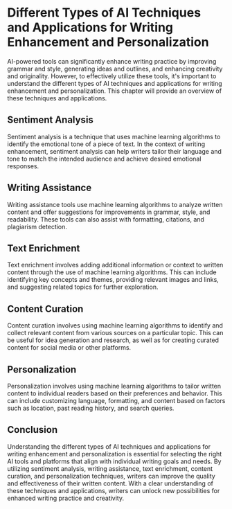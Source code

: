 Different Types of AI Techniques and Applications for Writing Enhancement and Personalization
=============================================================================================================================================================

AI-powered tools can significantly enhance writing practice by improving grammar and style, generating ideas and outlines, and enhancing creativity and originality. However, to effectively utilize these tools, it's important to understand the different types of AI techniques and applications for writing enhancement and personalization. This chapter will provide an overview of these techniques and applications.

Sentiment Analysis
------------------

Sentiment analysis is a technique that uses machine learning algorithms to identify the emotional tone of a piece of text. In the context of writing enhancement, sentiment analysis can help writers tailor their language and tone to match the intended audience and achieve desired emotional responses.

Writing Assistance
------------------

Writing assistance tools use machine learning algorithms to analyze written content and offer suggestions for improvements in grammar, style, and readability. These tools can also assist with formatting, citations, and plagiarism detection.

Text Enrichment
---------------

Text enrichment involves adding additional information or context to written content through the use of machine learning algorithms. This can include identifying key concepts and themes, providing relevant images and links, and suggesting related topics for further exploration.

Content Curation
----------------

Content curation involves using machine learning algorithms to identify and collect relevant content from various sources on a particular topic. This can be useful for idea generation and research, as well as for creating curated content for social media or other platforms.

Personalization
---------------

Personalization involves using machine learning algorithms to tailor written content to individual readers based on their preferences and behavior. This can include customizing language, formatting, and content based on factors such as location, past reading history, and search queries.

Conclusion
----------

Understanding the different types of AI techniques and applications for writing enhancement and personalization is essential for selecting the right AI tools and platforms that align with individual writing goals and needs. By utilizing sentiment analysis, writing assistance, text enrichment, content curation, and personalization techniques, writers can improve the quality and effectiveness of their written content. With a clear understanding of these techniques and applications, writers can unlock new possibilities for enhanced writing practice and creativity.
